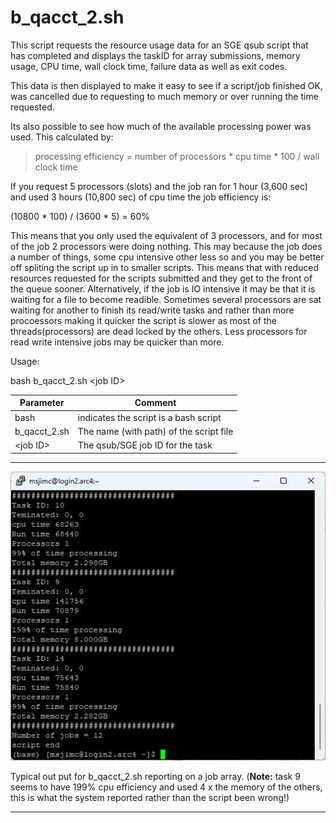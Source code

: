 # b_qacct_2.sh
This script requests the resource usage data for an SGE qsub script that has completed and displays the taskID for array submissions, memory usage, CPU time, wall clock time, failure data as well as exit codes.

This data is then displayed to make it easy to see if a script/job finished OK, was cancelled due to requesting to much memory or over running the time requested. 

Its also possible to see how much of the available processing power was used. This calculated by:

> processing efficiency = number of processors * cpu time * 100 / wall clock time

If you request 5 processors (slots) and the job ran for 1 hour (3,600 sec) and used 3 hours (10,800 sec) of cpu time the job efficiency is:

(10800 * 100) / (3600 * 5) = 60%

This means that you only used the equivalent of 3 processors, and for most of the job 2 processors were doing nothing. This may because the job does a number of things, some cpu intensive other less so and you may be better off spliting the script up in to smaller scripts. This means that with reduced resources requested for the scripts submitted and they get to the front of the queue sooner. Alternatively, if the job is IO intensive it may be that it is waiting for a file to become readible. Sometimes several processors are sat waiting for another to finish its read/write tasks and rather than more procoessors making it quicker the script is slower as most of the threads(processors) are dead locked by the others. Less processors for read write intensive jobs may be quicker than more.

Usage:

bash b_qacct_2.sh \<job ID>

|Parameter|Comment|
|-|-|
|bash|indicates the script is a bash script|
|b_qacct_2.sh|The name (with path) of the script file|
|\<job ID>|The qsub/SGE job ID for the task|

<hr />

![Figure b_qacct_2.sh](../images/b_qacct_2.jpg)

Typical out put for b_qacct_2.sh reporting on a job array. (**Note:** task 9 seems to have 199% cpu efficiency and used 4 x the memory of the others, this is what the system reported rather than the script been wrong!)

<hr />
